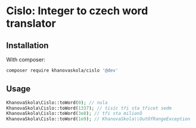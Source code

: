 Cislo: Integer to czech word translator
=======================================

Installation
------------

With composer:
```bash
composer require khanovaskola/cislo '@dev'
```

Usage
-----

```php
KhanovaSkola\Cislo::toWord(0); // nula
KhanovaSkola\Cislo::toWord(1337); // tisíc tři sta třicet sedm
KhanovaSkola\Cislo::toWord(3e8); // tři sta milionů
KhanovaSkola\Cislo::toWord(1e9); // KhanovaSkola\\OutOfRangeException
```
